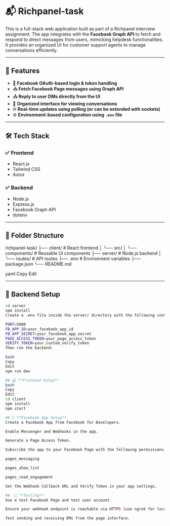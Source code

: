 # 📬 Richpanel-task

This is a full-stack web application built as part of a Richpanel interview assignment. The app integrates with the **Facebook Graph API** to fetch and respond to direct messages from users, mimicking helpdesk functionalities. It provides an organized UI for customer support agents to manage conversations efficiently.

---

## 🚀 Features

- 🔐 **Facebook OAuth-based login & token handling**  
- 📥 **Fetch Facebook Page messages using Graph API**  
- 📤 **Reply to user DMs directly from the UI**  
- 🧠 **Organized interface for viewing conversations**  
- 🌐 **Real-time updates using polling (or can be extended with sockets)**  
- ⚙️ **Environment-based configuration using `.env` file**

---

## 🛠 Tech Stack

### ✅ Frontend
- React.js  
- Tailwind CSS  
- Axios  

### ✅ Backend
- Node.js  
- Express.js  
- Facebook Graph API  
- dotenv  

---

## 📂 Folder Structure

richpanel-task/
├── client/ # React frontend
│ └── src/
│ └── components/ # Reusable UI components
├── server/ # Node.js backend
│ └── routes/ # API routes
├── .env # Environment variables
├── package.json
└── README.md

yaml
Copy
Edit

---

## 🧰 Backend Setup

```bash
cd server
npm install
Create a .env file inside the server/ directory with the following content:

PORT=5000
FB_APP_ID=your_facebook_app_id
FB_APP_SECRET=your_facebook_app_secret
PAGE_ACCESS_TOKEN=your_page_access_token
VERIFY_TOKEN=your_custom_verify_token
Then run the backend:

bash
Copy
Edit
npm run dev

## 💻 **Frontend Setup**
bash
Copy
Edit
cd client
npm install
npm start

## 🔐 **Facebook App Setup**
Create a Facebook App from Facebook for Developers.

Enable Messenger and Webhooks in the app.

Generate a Page Access Token.

Subscribe the app to your Facebook Page with the following permissions:

pages_messaging

pages_show_list

pages_read_engagement

Set the Webhook Callback URL and Verify Token in your app settings.

##  🧪 **Testing**
Use a test Facebook Page and test user account.

Ensure your webhook endpoint is reachable via HTTPS (use ngrok for local testing).

Test sending and receiving DMs from the page interface.

